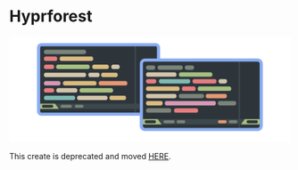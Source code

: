 # Hyprforest

<p align="center"><img src="hyprforest_logo.png" /></p>

This create is deprecated and moved [HERE](https://crates.io/crates/autoricer).
